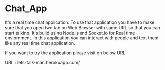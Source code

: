 # Chat_App
It's a real time chat application.
To use that application you have to make sure that you open two tab on Web Browser with same URL so that you can start talking.
It's build using Node.js and Socket.io for Real time enviornment.
In this application you can interact with people and text them like any real time chat application.

If you want to try the application please visit on below URL:

URL : lets-talk-man.herokuapp.com/



